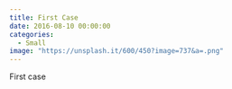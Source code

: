 ```yaml
---
title: First Case
date: 2016-08-10 00:00:00
categories:
  - Small
image: "https://unsplash.it/600/450?image=737&a=.png"
---
```


First case
